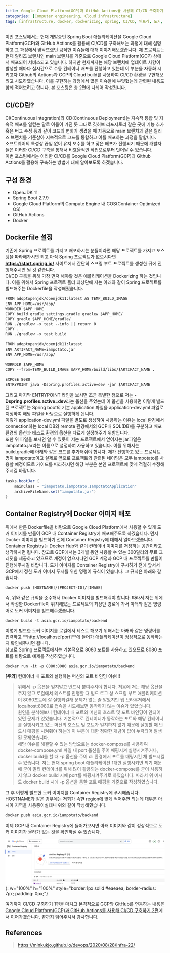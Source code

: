 ```yaml
---
title: Google Cloud Platform(GCP)과 GitHub Actions를 사용해 CI/CD 구축하기 1편
categories: [Computer engineering, Cloud infrastructure]
tags: [infrastructure, docker, dockerizing, spring, CI/CD, 인프라, 도커, 도커라이징, 스프링]
---
```


이번 포스팅에서는 현재 개발중인 Spring Boot 애플리케이션을 Google Cloud Platform(GCP)와 GitHub Actions를 활용해 CI/CD를 구축해보는 과정에 대해 설명하고 그 과정에서 맞닥뜨렸던 큼직한 이슈들에 대해 이야기해보겠습니다. 제 프로젝트는 현재 릴리즈 브랜치인 main 브랜치를 기준으로 Google Cloud Platform(GCP) 상에서 배포되어 서비스되고 있습니다. 하지만 현재까지는 해당 브랜치에 업데이트 사항이 발생할 때마다 실시간으로 수동 컨테이너 배포를 진행하고 있는데 이 부분을 자동화 시키고자 Github의 Actions과 GCP의 Cloud build를 사용하여 CI/CD 환경을 구현해보려고 시도하였습니다. 이를 구현하는 과정에서 많은 이슈들에 부딪혔는데 관련된 내용도 함께 적어보려고 합니다. 본 포스팅은 총 2편에 나뉘어 작성됩니다.   

## CI/CD란?
CI(Continuous Integration)와 CD(Continuous Deployment)는 지속적 통합 및 지속적 배포를 일컫는 말로 이름이 가진 뜻 그대로 깃허브 리포지토리 같은 곳에 기능 추가 혹은 버그 수정 등과 같이 코드의 변화가 생겼을 때 자동으로 main 브랜치과 같은 릴리즈 브랜치를 기준삼아 지속적으로 코드를 통합하고 이를 배포하는 과정을 말합니다.   
소프트웨어의 특성상 끊임 없이 유지 보수를 하고 잦은 배포가 진행되기 때문에 개발자들은 이러한 CI/CD 구축을 통해서 비효율적인 작업으로부터 벗어날 수 있습니다.   
이번 포스팅에서는 이러한 CI/CD를 Google Cloud Platform(GCP)과 Github Actions를 활용해 구축하는 방법에 대해 알아보도록 하겠습니다.

## 구성 환경
* OpenJDK 11
* Spring Boot 2.7.9
* Google Cloud Platform의 Compute Engine 내 COS(Container Optimized OS)
* GitHub Actions
* Docker

## Dockerfile 설정
기존에 Spring 프로젝트를 가지고 배포하시는 분들이라면 해당 프로젝트를 가지고 포스팅을 따라해가시면 되고 아직 Spring 프로젝트가 없으시다면 **https://start.spring.io/** 사이트에서 간단히 스프링 부트 프로젝트를 생성한 뒤에 진행해주시면 될 것 같습니다.   
CI/CD 구축을 위해 가장 먼저 해야할 것은 애플리케이션을 Dockerizing 하는 것입니다. 이를 위해서 Spring 프로젝트 폴더 최상단에 저는 아래와 같이 Spring 프로젝트를 빌드해주는 Dockerfile을 작성해줬습니다.   
```docker
FROM adoptopenjdk/openjdk11:latest AS TEMP_BUILD_IMAGE
ENV APP_HOME=/usr/app/
WORKDIR $APP_HOME
COPY build.gradle settings.gradle gradlew $APP_HOME/
COPY gradle $APP_HOME/gradle/
RUN ./gradlew -x test --info || return 0
COPY . .
RUN ./gradlew -x test build

FROM adoptopenjdk/openjdk11:latest
ENV ARTIFACT_NAME=iampotato.jar
ENV APP_HOME=/usr/app/

WORKDIR $APP_HOME
COPY --from=TEMP_BUILD_IMAGE $APP_HOME/build/libs/$ARTIFACT_NAME .

EXPOSE 8080
ENTRYPOINT java -Dspring.profiles.active=dev -jar $ARTIFACT_NAME
```   
그리고 마지막 ENTRYPOINT 라인을 보시면 조금 특별한 점으로 저는 **-Dspring.profiles.active=dev**라는 옵션을 주었는데 이 옵션을 사용하면 이렇게 빌드된 프로젝트는 Spring boot의 기본 application 파일을 application-dev.yml 파일로 지정하여 해당 파일을 바탕으로 실행하게 됩니다.   
이렇게 application-dev.yml 파일을 별도로 생성하여 사용하는 이유는 local 환경에서 connection하는 local DB와 remote 환경에서의 GCP내 SQL(DB)를 구분하고 배포 환경의 옵션과 테스트 환경의 옵션을 다르게 설정해주기 위함입니다.   
또한 위 파일을 보시면 알 수 있듯이 저는 프로젝트에서 얻어지는 jar파일은 iampotato.jar라는 이름으로 설정하여 사용하고 있습니다. 이를 위해서는 build.gradle에 아래와 같은 코드를 추가해줘야 합니다. 제가 진행하고 있는 프로젝트 명이 iampotato이고 실제로 앞으로 프로젝트와 관련된 네이밍은 모두 iampotato를 사용할 예정이므로 가이드를 따라하시면 해당 부분은 본인 프로젝트에 맞게 적절히 수정해주시길 바랍니다.   
   
```java
tasks.bootJar {
	mainClass = "iampotato.iampotato.IampotatoApplication"
	archiveFileName.set("iampotato.jar")
}
```

## Container Registry에 Docker 이미지 배포
위에서 만든 Dockerfile을 바탕으로 Google Cloud Platform에서 사용할 수 있게 도커 이미지를 만들어 GCP 내 Container Registry에 배포해주도록 하겠습니다. 먼저 Docker 이미지를 빌드하기 전에 Container Registry에 대해서 알아보겠습니다.   
Container Registry는 Docker Hub와 같이 컨테이너 이미지를 저장하는 공간이라고 생각하시면 됩니다. 참고로 GCP에서는 3개월 동안 사용할 수 있는 300달러의 무료 크레딧을 제공하고 있으므로 계정이 없으시다면 GCP 계정과 GCP 내 프로젝트를 만들어 진행해주시길 바랍니다. 도커 이미지를 Container Registry에 푸시하기 전에 앞서서 GCP에서 정한 도커 이미지 푸시를 위한 명령어 규칙이 있습니다. 그 규칙은 아래와 같습니다.   
```
docker push [HOSTNAME]/[PROJECT-ID]/[IMAGE]
```   
즉, 위와 같은 규칙을 준수해서 Docker 이미지를 빌드해줘야 합니다. 따라서 저는 위에서 작성한 Dockerfile이 위치해있는 프로젝트의 최상단 경로에 가서 아래와 같은 명령어로 도커 이미지를 빌드해주겠습니다.   
```
docker build -t asia.gcr.io/iampotato/backend
```   
이렇게 빌드한 도커 이미지를 로컬에서 테스트 해보기 위해서는 아래와 같은 명령어를 입력하고 **http://localhost:[port]**에 들어가 애플리케이션이 정상적으로 동작하는지 확인해주시면 됩니다.   
참고로 Spring 프로젝트에서는 기본적으로 8080 포트를 사용하고 있으므로 8080 포트를 바탕으로 예제를 작성하였습니다.   
```
docker run -it -p 8080:8080 asia.gcr.io/iampotato/backend
``` 

**[주의]** 컨테이너 내 포트와 실행하는 머신의 포트 바인딩 이슈!!!
> 위에서 -p 옵션을 잊지말고 반드시 붙여주셔야 합니다. 처음에 저는 해당 옵션을 주지 않고 로컬에서 테스트를 진행할 때 빌드 로그 상 스프링 부트 애플리케이션이 8080포트에 잘 실행되길래 문제가 없는 줄 알았지만 웹 브라우저에서 localhost:8080로 접속을 시도해보면 동작하지 않는 이슈가 있었습니다.   
원인을 분석해보니 컨테이너 내 포트와 머신의 호스트 및 포트 바인딩이 안되어 있던 문제가 있었습니다. 기본적으로 컨테이너가 동작하는 포트와 해당 컨테이너를 실행시키고 있는 머신의 호스트 및 포트가 일치하지 않기 때문에 실행할 때 반드시 매핑을 시켜줘야 하는데 이 부분에 대한 정확한 개념이 없이 누락되어 발생된 문제였습니다.   
해당 이슈를 해결할 수 있는 방법으로는 docker-compose를 사용하여 docker-compose.yml 파일 내 port 옵션을 주어 매핑시켜 실행시켜주거나, docker build를 할 때 -p 옵션을 주어 cli 환경에서 포트를 매핑시킨 채 빌드시킬 수 있습니다. 저는 현재 spring boot 애플리케이션 1개만 실행시키면 되기 때문에 굳이 멀티 컨테이너를 위해 많이 활용되는 docker-compose를 굳이 사용하지 않고 docker build 시에 port를 매핑시켜주기로 하였습니다. 따라서 위 예시도 docker build 시에 -p 옵션을 통한 포트 매핑을 기준으로 작성하였습니다.   
   

그 후 이렇게 빌드한 도커 이미지를 Container Registry에 푸시해줍니다. HOSTNAME과 같은 경우에는 저희가 속한 region에 맞게 적어주면 되는데 대부분 아시아 지역을 사용중이실테니 위와 같이 작성해줬습니다.   
```
docker push asia.gcr.io/iampotato/backend
```   
이제 GCP 내 Container Registry에 들어가보시면 아래 이미지와 같이 정상적으로 도커 이미지가 올라가 있는 것을 확인하실 수 있습니다.   

![1](/assets/img/cicd1/1.jpg){: w="100%" h="100%" style="border:1px solid #eaeaea; border-radius: 7px; padding: 0px;"}   
    
여기까지 CI/CD 구축하기 1편을 마치고 본격적으로 GCP와 GitHub를 연동하는 내용은 [Google Cloud Platform(GCP)과 GitHub Actions를 사용해 CI/CD 구축하기 2편](https://xylogan.github.io/posts/cicd2/)에서 이어가겠습니다. 끝까지 읽어주셔서 감사합니다.


## References
> https://minkukjo.github.io/devops/2020/08/28/Infra-22/   

